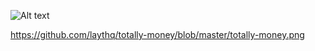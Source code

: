 ![Alt text](/blob/master/totally-money.png"?raw=true)

https://github.com/laythq/totally-money/blob/master/totally-money.png
